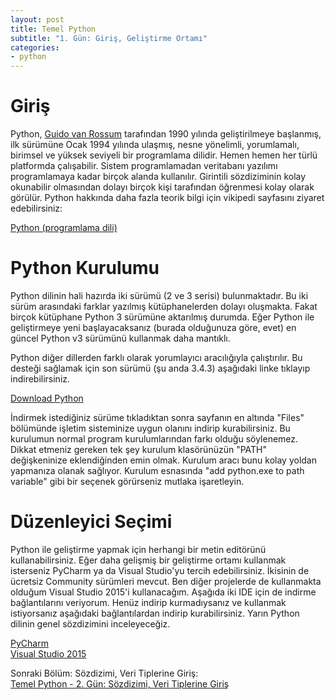 ```yaml
---
layout: post
title: Temel Python
subtitle: "1. Gün: Giriş, Geliştirme Ortamı"
categories:
- python
---
```


# **Giriş**  
Python, [Guido van Rossum][Guido] tarafından 1990 yılında geliştirilmeye başlanmış, ilk sürümüne Ocak 1994 yılında ulaşmış, nesne yönelimli, yorumlamalı, birimsel ve  yüksek seviyeli bir programlama dilidir. Hemen hemen her türlü platformda çalışabilir. Sistem programlamadan veritabanı yazılımı programlamaya kadar birçok alanda kullanılır. Girintili sözdiziminin kolay okunabilir olmasından dolayı birçok kişi tarafından öğrenmesi kolay olarak görülür. Python hakkında daha fazla teorik bilgi için vikipedi sayfasını ziyaret edebilirsiniz:  

[Python (programlama dili)][Vikipedi]  

# **Python Kurulumu**  
Python dilinin hali hazırda iki sürümü (2 ve 3 serisi) bulunmaktadır. Bu iki sürüm arasındaki farklar yazılmış kütüphanelerden dolayı oluşmakta. Fakat birçok kütüphane Python 3 sürümüne aktarılmış durumda. Eğer Python ile geliştirmeye yeni başlayacaksanız (burada olduğunuza göre, evet) en güncel Python v3 sürümünü kullanmak daha mantıklı.  

Python diğer dillerden farklı olarak yorumlayıcı aracılığıyla çalıştırılır. Bu desteği sağlamak için son sürümü (şu anda 3.4.3) aşağıdaki linke tıklayıp indirebilirsiniz.  

[Download Python][Python]  

İndirmek istediğiniz sürüme tıkladıktan sonra sayfanın en altında "Files" bölümünde işletim sisteminize uygun olanını indirip kurabilirsiniz. Bu kurulumun normal program kurulumlarından farkı olduğu söylenemez. Dikkat etmeniz gereken tek şey kurulum klasörünüzün "PATH" değişkeninize eklendiğinden emin olmak. Kurulum aracı bunu kolay yoldan yapmanıza olanak sağlıyor. Kurulum esnasında "add python.exe to path variable" gibi bir seçenek görürseniz mutlaka işaretleyin.  

# **Düzenleyici Seçimi**  

Python ile geliştirme yapmak için herhangi bir metin editörünü kullanabilirsiniz. Eğer daha gelişmiş bir geliştirme ortamı kullanmak isterseniz PyCharm ya da Visual Studio'yu tercih edebilirsiniz. İkisinin de ücretsiz Community sürümleri mevcut. Ben diğer projelerde de kullanmakta olduğum Visual Studio 2015'i kullanacağım. Aşağıda iki IDE için de indirme bağlantılarını veriyorum. Henüz indirip kurmadıysanız ve kullanmak istiyorsanız aşağıdaki bağlantılardan indirip kurabilirsiniz. Yarın Python dilinin genel sözdizimini inceleyeceğiz.

[PyCharm][PyCharm]  
[Visual Studio 2015][VS2015]  

Sonraki Bölüm: Sözdizimi, Veri Tiplerine Giriş:  
[Temel Python - 2. Gün: Sözdizimi, Veri Tiplerine Giriş][1]

[1]: /python/2015/10/11/temel-python-ikinci-gun-sozdizimi-veri-tiplerine-giris.html

[Guido]: https://tr.wikipedia.org/wiki/Guido_van_Rossum
[Vikipedi]: https://tr.wikipedia.org/wiki/Python_(programlama_dili)
[Python]: https://www.python.org/downloads/
[PyCharm]: https://www.jetbrains.com/pycharm/download/
[VS2015]: https://www.visualstudio.com/tr-tr/downloads/download-visual-studio-vs.aspx
